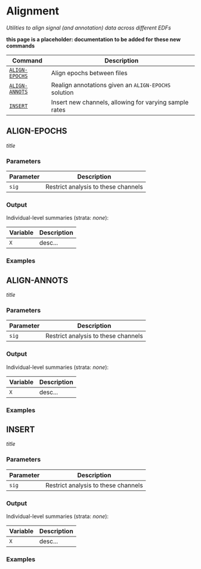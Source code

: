 # Alignment

_Utilities to align signal (and annotation) data across different EDFs_

__this page is a placeholder: documentation to be added for these new commands__

|Command |Description |
|---|---|
| [`ALIGN-EPOCHS`](#align-epochs) | Align epochs between files |
| [`ALIGN-ANNOTS`](#align-annots) | Realign annotations given an `ALIGN-EPOCHS` solution |
| [`INSERT`](#insert) | Insert new channels, allowing for varying sample rates | 

## ALIGN-EPOCHS

_title_

<h3>Parameters</h3>

| Parameter | Description |
| --- | --- |
| `sig` | Restrict analysis to these channels |

<h3>Output</h3>

Individual-level summaries (strata: _none_):

| Variable | Description |
| --- | --- |
| `X` | desc... |

<h3>Examples</h3>


## ALIGN-ANNOTS

_title_

<h3>Parameters</h3>

| Parameter | Description |
| --- | --- |
| `sig` | Restrict analysis to these channels |

<h3>Output</h3>

Individual-level summaries (strata: _none_):

| Variable | Description |
| --- | --- |
| `X` | desc... |

<h3>Examples</h3>


## INSERT

_title_

<h3>Parameters</h3>

| Parameter | Description |
| --- | --- |
| `sig` | Restrict analysis to these channels |

<h3>Output</h3>

Individual-level summaries (strata: _none_):

| Variable | Description |
| --- | --- |
| `X` | desc... |

<h3>Examples</h3>

